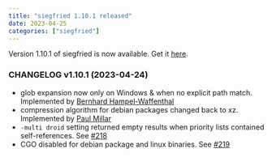 ```yaml
---
title: "siegfried 1.10.1 released"
date: 2023-04-25
categories: ["siegfried"]
---
```


Version 1.10.1 of siegfried is now available. Get it [here](/siegfried).

### CHANGELOG v1.10.1 (2023-04-24)

- glob expansion now only on Windows & when no explicit path match. Implemented by [Bernhard Hampel-Waffenthal](https://github.com/richardlehane/siegfried/pull/229)
- compression algorithm for debian packages changed back to xz. Implemented by [Paul Millar](https://github.com/richardlehane/siegfried/pull/230)
- `-multi droid` setting returned empty results when priority lists contained self-references. See [#218](https://github.com/richardlehane/siegfried/issues/218)
- CGO disabled for debian package and linux binaries. See [#219](https://github.com/richardlehane/siegfried/issues/219)
